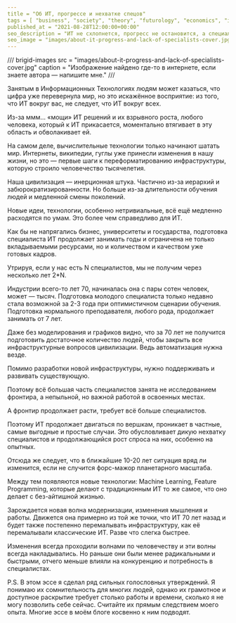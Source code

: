 ```yaml
---
title = "Об ИТ, прогрессе и нехватке спецов"
tags = [ "business", "society", "theory", "futurology", "economics", "interesting", "best", "development"]
published_at = "2021-08-28T12:00:00+00:00"
seo_description = "ИТ не схлопнется, прогресс не остановится, а специалистов всё равно хватать не будет."
seo_image = "images/about-it-progress-and-lack-of-specialists-cover.jpg"
---
```


/// brigid-images
src = "images/about-it-progress-and-lack-of-specialists-cover.jpg"
caption = "Изображение найдено где-то в интернете, если знаете автора — напишите мне."
///

Занятым в Информационных Технологиях людям может казаться, что цифра уже перевернула мир, но это искажённое восприятие: из того, что ИТ вокруг вас, не следует, что ИТ вокруг всех.

Из-за ммм… «мощи» ИТ решений и их взрывного роста, любого человека, который к ИТ прикасается, моментально втягивает в эту область и обволакивает ей.

На самом деле, вычислительные технологии только начинают шатать мир. Интернеты, википедии, гуглы уже принесли изменения в нашу жизни, но это — первые шаги к переформатированию инфраструктуры, которую строило человечество тысячелетия.

<!-- more -->

Наша цивилизация — инерционная штука. Частично из-за иерархий и забюрократизированности. Но больше из-за длительности обучения людей и медленной смены поколений.

Новые идеи, технологии, особенно нетривиальные, всё ещё медленно расходятся по умам. Это более чем справедливо для ИТ.

Как бы не напрягались бизнес, университеты и государства, подготовка специалиста ИТ продолжает занимать годы и ограничена не только вкладываемыми ресурсами, но и количеством и качеством уже готовых кадров.

Утрируя, если у нас есть N специалистов, мы не получим через несколько лет 2\*N.

Индустрии всего-то лет 70, начиналась она с пары сотен человек, может — тысяч. Подготовка молодого специалиста только недавно стала возможной за 2-3 года при оптимистичном сценарии обучения. Подготовка нормального преподавателя, любого рода, продолжает занимать от 7 лет.

Даже без моделирования и графиков видно, что за 70 лет не получится подготовить достаточное количество людей, чтобы закрыть все инфраструктурные вопросов цивилизации. Ведь автоматизация нужна везде.

Помимо разработки новой инфраструктуры, нужно поддерживать и развивать существующую.

Поэтому всё большая часть специалистов занята не исследованием фронтира, а непыльной, но важной работой в освоенных местах.

А фронтир продолжает расти, требует всё больше специалистов.

Поэтому ИТ продолжает двигаться по вершкам, проникает в частные, самые выгодные и простые случаи. Это обусловливает дикую нехватку специалистов и продолжающийся рост спроса на них, особенно на опытных.

Отсюда же следует, что в ближайшие 10-20 лет ситуация вряд ли изменится, если не случится форс-мажор планетарного масштаба.

Между тем появляются новые технологии: Machine Learning, Feature Programming, которые делают с традиционным ИТ то же самое, что оно делает с без-айтишной жизнью.

Зарождается новая волна модернизации, изменения мышления и работы. Движется она примерно из той же точки, что ИТ 70 лет назад и будет также постепенно перемалывать инфраструктуру, как её перемалывали классические ИТ. Разве что слегка быстрее.

Изменения всегда проходили волнами по человечеству и эти волны всегда накладывались. Но раньше они были менее радикальными и быстрыми, отчего меньше влияли на конкуренцию и потребность в специалистах.

P.S. В этом эссе я сделал ряд сильных голословных утверждений. Я понимаю их сомнительность для многих людей, однако их грамотное и доступное раскрытие требует столько работы и времени, сколько я не могу позволить себе сейчас. Считайте их прямым следствием моего опыта. Многие эссе в моём блоге косвенно к ним подводят.
